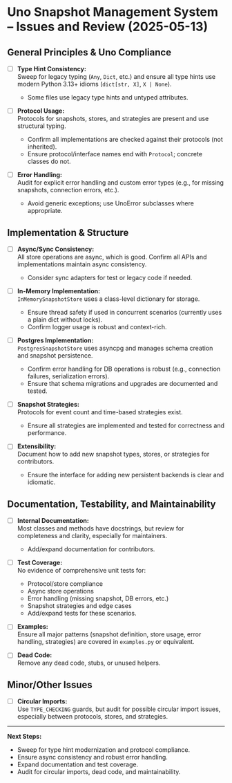 # Uno Snapshot Management System – Issues and Review (2025-05-13)

## General Principles & Uno Compliance

- [ ] **Type Hint Consistency:**  
  Sweep for legacy typing (`Any`, `Dict`, etc.) and ensure all type hints use modern Python 3.13+ idioms (`dict[str, X]`, `X | None`).
  - Some files use legacy type hints and untyped attributes.

- [ ] **Protocol Usage:**  
  Protocols for snapshots, stores, and strategies are present and use structural typing.
  - Confirm all implementations are checked against their protocols (not inherited).
  - Ensure protocol/interface names end with `Protocol`; concrete classes do not.

- [ ] **Error Handling:**  
  Audit for explicit error handling and custom error types (e.g., for missing snapshots, connection errors, etc.).
  - Avoid generic exceptions; use UnoError subclasses where appropriate.

## Implementation & Structure

- [ ] **Async/Sync Consistency:**  
  All store operations are async, which is good. Confirm all APIs and implementations maintain async consistency.
  - Consider sync adapters for test or legacy code if needed.

- [ ] **In-Memory Implementation:**  
  `InMemorySnapshotStore` uses a class-level dictionary for storage.
  - Ensure thread safety if used in concurrent scenarios (currently uses a plain dict without locks).
  - Confirm logger usage is robust and context-rich.

- [ ] **Postgres Implementation:**  
  `PostgresSnapshotStore` uses asyncpg and manages schema creation and snapshot persistence.
  - Confirm error handling for DB operations is robust (e.g., connection failures, serialization errors).
  - Ensure that schema migrations and upgrades are documented and tested.

- [ ] **Snapshot Strategies:**  
  Protocols for event count and time-based strategies exist.
  - Ensure all strategies are implemented and tested for correctness and performance.

- [ ] **Extensibility:**  
  Document how to add new snapshot types, stores, or strategies for contributors.
  - Ensure the interface for adding new persistent backends is clear and idiomatic.

## Documentation, Testability, and Maintainability

- [ ] **Internal Documentation:**  
  Most classes and methods have docstrings, but review for completeness and clarity, especially for maintainers.
  - Add/expand documentation for contributors.

- [ ] **Test Coverage:**  
  No evidence of comprehensive unit tests for:
  - Protocol/store compliance
  - Async store operations
  - Error handling (missing snapshot, DB errors, etc.)
  - Snapshot strategies and edge cases
  - Add/expand tests for these scenarios.

- [ ] **Examples:**  
  Ensure all major patterns (snapshot definition, store usage, error handling, strategies) are covered in `examples.py` or equivalent.

- [ ] **Dead Code:**  
  Remove any dead code, stubs, or unused helpers.

## Minor/Other Issues

- [ ] **Circular Imports:**  
  Use `TYPE_CHECKING` guards, but audit for possible circular import issues, especially between protocols, stores, and strategies.

---

**Next Steps:**

- Sweep for type hint modernization and protocol compliance.
- Ensure async consistency and robust error handling.
- Expand documentation and test coverage.
- Audit for circular imports, dead code, and maintainability.
